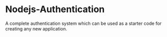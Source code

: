 # Nodejs-Authentication
A complete authentication system which can be used as a starter code for creating any
new application.

